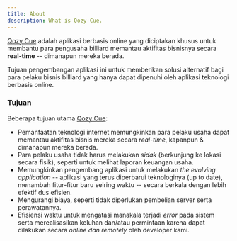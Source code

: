 ```yaml
---
title: About
description: What is Qozy Cue.
---
```


[Qozy Cue](https://qozycue.com/) adalah aplikasi berbasis online yang diciptakan khusus untuk membantu para pengusaha billiard memantau aktifitas bisnisnya secara **real-time** -- dimanapun mereka berada.

Tujuan pengembangan aplikasi ini untuk memberikan solusi alternatif bagi para pelaku bisnis billiard yang hanya dapat dipenuhi oleh aplikasi teknologi berbasis online.

### Tujuan

Beberapa tujuan utama [Qozy Cue](https://qozycue.com/):

- Pemanfaatan teknologi internet memungkinkan para pelaku usaha dapat memantau aktifitas bisnis mereka secara _real-time_, kapanpun & dimanapun mereka berada.
- Para pelaku usaha tidak harus melakukan _sidak_ (berkunjung ke lokasi secara fisik), seperti untuk melihat laporan keuangan usaha.
- Memungkinkan pengembang aplikasi untuk melakukan _the evolving application_ -- aplikasi yang terus diperbarui teknologinya (up to date), menambah fitur-fitur baru seiring waktu -- secara berkala dengan lebih efektif dus efisien.
- Mengurangi biaya, seperti tidak diperlukan pembelian server serta perawatannya.
- Efisiensi waktu untuk mengatasi manakala terjadi _error_ pada sistem serta merealisasikan keluhan dan/atau permintaan karena dapat dilakukan secara _online dan remotely_ oleh developer kami.
